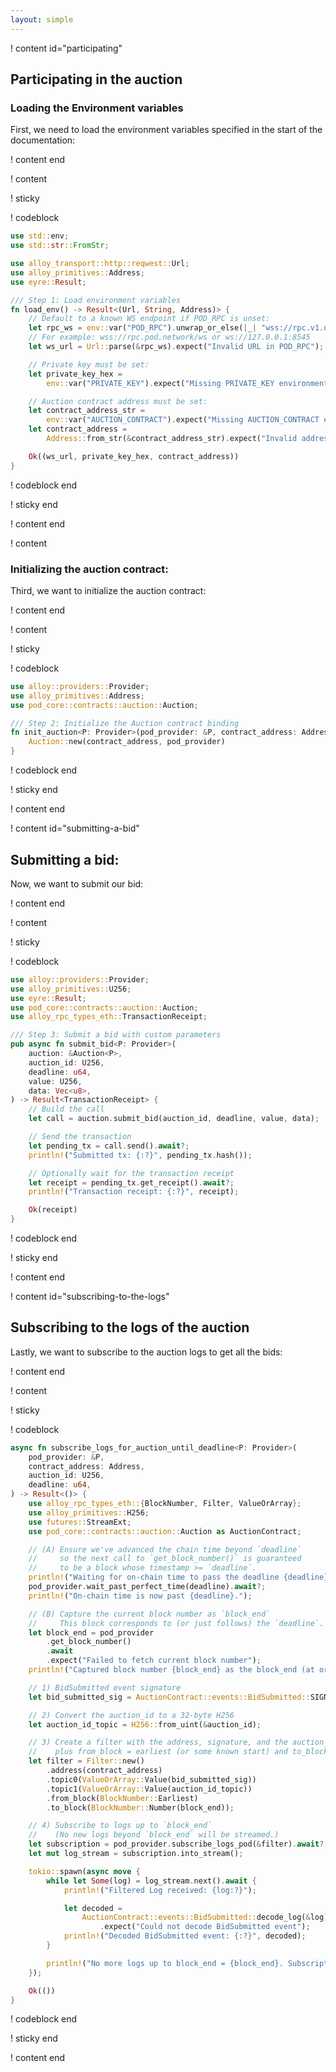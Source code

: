 ```yaml
---
layout: simple
---
```


! content id="participating"

## Participating in the auction

### Loading the Environment variables

First, we need to load the environment variables specified in the start of the documentation:

! content end

! content

! sticky

! codeblock

```rust
use std::env;
use std::str::FromStr;

use alloy_transport::http::reqwest::Url;
use alloy_primitives::Address;
use eyre::Result;

/// Step 1: Load environment variables
fn load_env() -> Result<(Url, String, Address)> {
    // Default to a known WS endpoint if POD_RPC is unset:
    let rpc_ws = env::var("POD_RPC").unwrap_or_else(|_| "wss://rpc.v1.dev.pod.network/ws".to_string());
    // For example: wss://rpc.pod.network/ws or ws://127.0.0.1:8545
    let ws_url = Url::parse(&rpc_ws).expect("Invalid URL in POD_RPC");

    // Private key must be set:
    let private_key_hex =
        env::var("PRIVATE_KEY").expect("Missing PRIVATE_KEY environment variable");

    // Auction contract address must be set:
    let contract_address_str =
        env::var("AUCTION_CONTRACT").expect("Missing AUCTION_CONTRACT environment variable");
    let contract_address =
        Address::from_str(&contract_address_str).expect("Invalid address format for AUCTION_CONTRACT");

    Ok((ws_url, private_key_hex, contract_address))
}
```

! codeblock end

! sticky end

! content end

! content

### Initializing the auction contract:

Third, we want to initialize the auction contract:

! content end

! content

! sticky

! codeblock

```rust
use alloy::providers::Provider;
use alloy_primitives::Address;
use pod_core::contracts::auction::Auction;

/// Step 2: Initialize the Auction contract binding
fn init_auction<P: Provider>(pod_provider: &P, contract_address: Address) -> Auction<P> {
    Auction::new(contract_address, pod_provider)
}
```

! codeblock end

! sticky end

! content end

! content id="submitting-a-bid"

## Submitting a bid:

Now, we want to submit our bid:

! content end

! content

! sticky

! codeblock

```rust
use alloy::providers::Provider;
use alloy_primitives::U256;
use eyre::Result;
use pod_core::contracts::auction::Auction;
use alloy_rpc_types_eth::TransactionReceipt;

/// Step 3: Submit a bid with custom parameters
pub async fn submit_bid<P: Provider>(
    auction: &Auction<P>,
    auction_id: U256,
    deadline: u64,
    value: U256,
    data: Vec<u8>,
) -> Result<TransactionReceipt> {
    // Build the call
    let call = auction.submit_bid(auction_id, deadline, value, data);

    // Send the transaction
    let pending_tx = call.send().await?;
    println!("Submitted tx: {:?}", pending_tx.hash());

    // Optionally wait for the transaction receipt
    let receipt = pending_tx.get_receipt().await?;
    println!("Transaction receipt: {:?}", receipt);

    Ok(receipt)
}
```

! codeblock end

! sticky end

! content end

! content id="subscribing-to-the-logs"

## Subscribing to the logs of the auction

Lastly, we want to subscribe to the auction logs to get all the bids:

! content end

! content

! sticky

! codeblock

```rust
async fn subscribe_logs_for_auction_until_deadline<P: Provider>(
    pod_provider: &P,
    contract_address: Address,
    auction_id: U256,
    deadline: u64,
) -> Result<()> {
    use alloy_rpc_types_eth::{BlockNumber, Filter, ValueOrArray};
    use alloy_primitives::H256;
    use futures::StreamExt;
    use pod_core::contracts::auction::Auction as AuctionContract;

    // (A) Ensure we've advanced the chain time beyond `deadline`
    //     so the next call to `get_block_number()` is guaranteed
    //     to be a block whose timestamp >= `deadline`.
    println!("Waiting for on-chain time to pass the deadline {deadline}...");
    pod_provider.wait_past_perfect_time(deadline).await?;
    println!("On-chain time is now past {deadline}.");

    // (B) Capture the current block number as `block_end`
    //     This block corresponds to (or just follows) the `deadline`.
    let block_end = pod_provider
        .get_block_number()
        .await
        .expect("Failed to fetch current block number");
    println!("Captured block number {block_end} as the block_end (at or after deadline)");

    // 1) BidSubmitted event signature
    let bid_submitted_sig = AuctionContract::events::BidSubmitted::SIGNATURE_HASH;

    // 2) Convert the auction_id to a 32-byte H256
    let auction_id_topic = H256::from_uint(&auction_id);

    // 3) Create a filter with the address, signature, and the auction_id as topic1
    //    plus from_block = earliest (or some known start) and to_block = `block_end`.
    let filter = Filter::new()
        .address(contract_address)
        .topic0(ValueOrArray::Value(bid_submitted_sig))
        .topic1(ValueOrArray::Value(auction_id_topic))
        .from_block(BlockNumber::Earliest)
        .to_block(BlockNumber::Number(block_end));

    // 4) Subscribe to logs up to `block_end`
    //    (No new logs beyond `block_end` will be streamed.)
    let subscription = pod_provider.subscribe_logs_pod(&filter).await?;
    let mut log_stream = subscription.into_stream();

    tokio::spawn(async move {
        while let Some(log) = log_stream.next().await {
            println!("Filtered Log received: {log:?}");

            let decoded =
                AuctionContract::events::BidSubmitted::decode_log(&log)
                    .expect("Could not decode BidSubmitted event");
            println!("Decoded BidSubmitted event: {:?}", decoded);
        }

        println!("No more logs up to block_end = {block_end}. Subscription ended.");
    });

    Ok(())
}
```

! codeblock end

! sticky end

! content end
